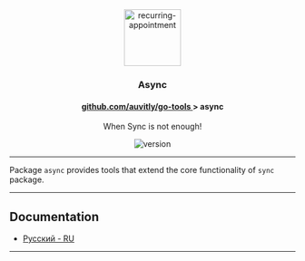 <div align="center">
    <img width="100" height="100" src="https://img.icons8.com/clouds/200/connection-sync.png" alt="recurring-appointment"/>
    <h3 align="center">Async</h3>
    <h4> <a href="./../README.md" align="center"> github.com/auvitly/go-tools </a> > <b>async</b></h4> 
    <p align="center">When Sync is not enough!</p>
    <img src="https://img.shields.io/badge/version-0.0.1_alpha-orange" alt="version">
</div>

---

Package `async` provides tools that extend the core functionality of `sync` package.

---

## Documentation

* [Русский - RU](docs/ru/main.md)

---

